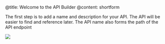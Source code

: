@title: Welcome to the API Builder
@content: shortform

The first step is to add a name and description for your API. The API will be easier to find and reference later. The API name also forms the path of the API endpoint  

![](https://spinrresources.blob.core.windows.net/assets/api-builder-welcome-optimised.gif?raw=true)
